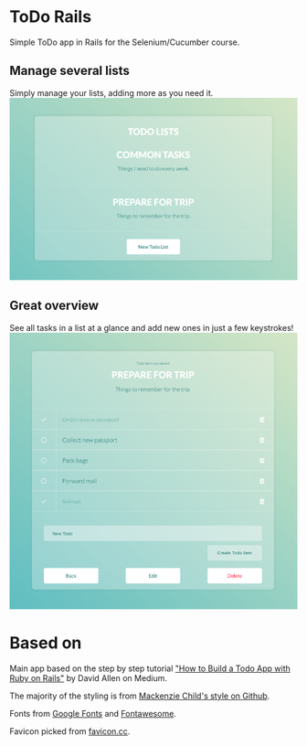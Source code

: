 # ToDo Rails

Simple ToDo app in Rails for the Selenium/Cucumber course.

## Manage several lists

Simply manage your lists, adding more as you need it.
![Index of all lists](docs/index.png?raw=true "Index of all lists")

## Great overview

See all tasks in a list at a glance and add new ones in just a few keystrokes!
![Tasks of a list](docs/show.png?raw=true "Tasks of a list")

# Based on

Main app based on the step by step tutorial ["How to Build a Todo App with Ruby on Rails"](https://medium.com/@deallen7/how-to-build-a-todo-app-in-rails-e6571fcccac3) by David Allen on Medium.

The majority of the styling is from [Mackenzie Child's style on Github](https://github.com/mackenziechild/Todo-App).

Fonts from [Google Fonts](https://fonts.google.com) and [Fontawesome](https://fontawesome.com).

Favicon picked from [favicon.cc](https://favicon.cc).
